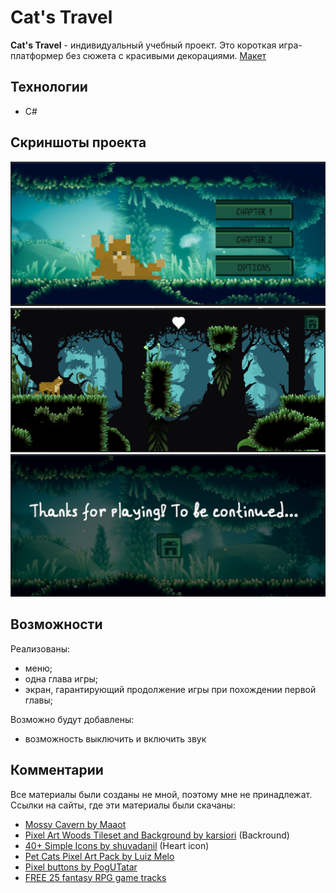 # Cat's Travel
__Cat's Travel__ - индивидуальный учебный проект. Это короткая игра-платформер без сюжета с красивыми декорациями. [Макет](https://www.figma.com/design/hh9AP7CGkVud4EzVcUyYOw/%D0%9F%D0%BB%D0%B0%D1%82%D1%84%D0%BE%D1%80%D0%BC%D0%B5%D1%80-Unity?node-id=0-1&t=28PjSCbi3MG8m5sQ-0)
## Технологии
+ C#
## Скриншоты проекта
![](MenuPic.png)
![](GamePic.png)
![](ToBeContPic.png)
## Возможности
Реализованы: 
+ меню; 
+ одна глава игры;
+ экран, гарантирующий продолжение игры при похождении первой главы;

Возможно будут добавлены:
+ возможность выключить и включить звук
## Комментарии
Все материалы были созданы не мной, поэтому мне не принадлежат. Ссылки на сайты, где эти материалы были скачаны:
+ [Mossy Cavern by Maaot](https://maaot.itch.io/mossy-cavern)
+ [Pixel Art Woods Tileset and Background by karsiori](https://assetstore.unity.com/packages/2d/environments/pixel-art-woods-tileset-and-background-280066) (Backround)
+ [40+ Simple Icons by shuvadanil](https://assetstore.unity.com/packages/2d/gui/icons/40-simple-icons-free-171008) (Heart icon)
+ [Pet Cats Pixel Art Pack by Luiz Melo](https://assetstore.unity.com/packages/2d/characters/pet-cats-pixel-art-pack-248340)
+ [Pixel buttons by PogUTatar](https://pogutatar.itch.io/pixel-button-pack-by-pogutatar)
+ [FREE 25 fantasy RPG game tracks](https://alkakrab.itch.io/free-25-fantasy-rpg-game-tracks-no-copyright-vol-2)